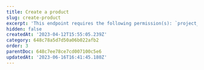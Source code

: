 ```yaml
---
title: Create a product
slug: create-product
excerpt: 'This endpoint requires the following permission(s): `project_configuration:products:read_write`.'
hidden: false
createdAt: '2023-04-12T15:55:05.239Z'
category: 648c78a5d7d50a06b022afb2
order: 3
parentDoc: 648c7ee78ce7cd007100c5e6
updatedAt: '2023-06-16T16:41:45.180Z'
---
```

